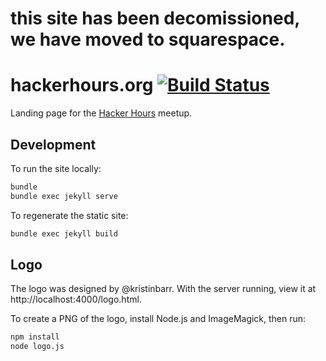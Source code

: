 # this site has been decomissioned, we have moved to squarespace.

# hackerhours.org [![Build Status](https://travis-ci.org/afeld/hackerhours.org.svg?branch=gh-pages)](https://travis-ci.org/afeld/hackerhours.org)

Landing page for the [Hacker Hours](http://www.meetup.com/hackerhours/) meetup.

## Development

To run the site locally:

```sh
bundle
bundle exec jekyll serve
```

To regenerate the static site:

```sh
bundle exec jekyll build
```

## Logo

The logo was designed by @kristinbarr. With the server running, view it at http://localhost:4000/logo.html.

To create a PNG of the logo, install Node.js and ImageMagick, then run:

```sh
npm install
node logo.js
```
